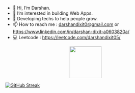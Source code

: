 - 👋 Hi, I’m Darshan.
- 👀 I’m interested in building Web Apps.
- 🌱 Developing techs to help people grow.
- 📫 How to reach me : darshandixit0@gmail.com or https://www.linkedin.com/in/darshan-dixit-a0603820a/
- 💻 Leetcode : https://leetcode.com/darshandixit05/ 

<div id="header" align="center">
  <img src="https://media.giphy.com/media/eNAsjO55tPbgaor7ma/giphy.gif" width="100"/>
</div>


<!---
DarshanDixit05/DarshanDixit05 is a ✨ special ✨ repository because its `README.md` (this file) appears on your GitHub profile.
You can click the Preview link to take a look at your changes.
--->

[![GitHub Streak](https://github-readme-streak-stats.herokuapp.com?user=DarshanDixit05&theme=dark&hide_border=true&type=png)](https://git.io/streak-stats)
